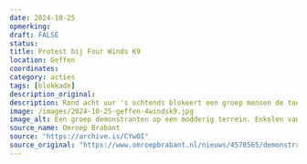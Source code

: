 ```yaml
---
date: 2024-10-25
opmerking: 
draft: FALSE
status: 
title: Protest bij Four Winds K9
location: Geffen
coordinates: 
category: acties
tags: [blokkade]
description_original: 
description: Rond acht uur 's ochtends blokeert een groep mensen de toegang tot het bedrijf Four Winds K9 aan de Bergstraat in Geffen. Enkelen van hen zitten met lock-ons aan elkaar vast. De politie arresteert uiteindelijk 12 mensen.  
image: /images/2024-10-25-geffen-4windsk9.jpg
image_alt: Een groep demonstranten op een modderig terrein. Enkelen van hen zitten op de grond met hun armen in een lock-on. Anderen houden een spandoek op. 
source_name: Omroep Brabant
source: "https://archive.is/CYwOI"
source_original: "https://www.omroepbrabant.nl/nieuws/4578565/demonstratie-bij-bedrijf-dat-honden-traint-geef-ons-duidelijkheid"
---
```

